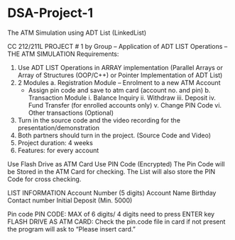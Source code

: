 # DSA-Project-1
The ATM Simulation using ADT List (LinkedList)

CC 212/211L PROJECT # 1 by Group – Application of ADT LIST Operations – THE ATM SIMULATION
Requirements:

1. Use ADT LIST Operations in ARRAY implementation (Parallel Arrays or Array of Structures
(OOP/C++) or Pointer Implementation of ADT List)
2. 2 Modules
    a. Registration Module – Enrolment to a new ATM Account
    - Assign pin code and save to atm card (account no. and pin)
    b. Transaction Module
    i. Balance Inquiry
    ii. Withdraw
    iii. Deposit
    iv. Fund Transfer (for enrolled accounts only)
    v. Change PIN Code
    vi. Other transactions (Optional)
3. Turn in the source code and the video recording for the presentation/demonstration
4. Both partners should turn in the project. (Source Code and Video)
5. Project duration: 4 weeks
6. Features: for every account

Use Flash Drive as ATM Card
Use PIN Code (Encrypted)
The Pin Code will be Stored in the ATM Card for checking.
The List will also store the PIN Code for cross checking.

LIST INFORMATION
Account Number (5 digits)
Account Name
Birthday
Contact number
Initial Deposit (Min. 5000)

Pin code
PIN CODE: MAX of 6 digits/ 4 digits need to press ENTER key
FLASH DRIVE AS ATM CARD:
Check the pin.code file in card if not present the program will ask to “Please insert card.”
